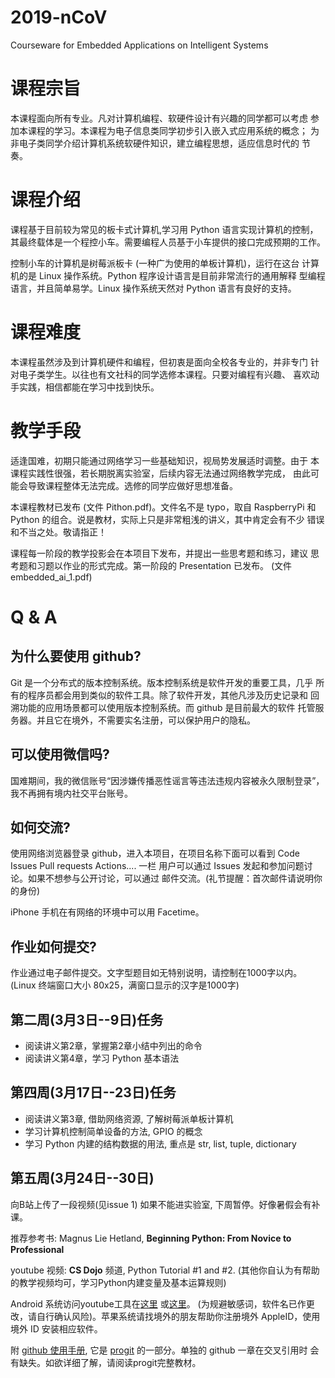 # 2019-nCoV
Courseware for Embedded Applications on Intelligent Systems

课程宗旨
========

本课程面向所有专业。凡对计算机编程、软硬件设计有兴趣的同学都可以考虑
参加本课程的学习。本课程为电子信息类同学初步引入嵌入式应用系统的概念；
为非电子类同学介绍计算机系统软硬件知识，建立编程思想，适应信息时代的
节奏。

课程介绍
========

课程基于目前较为常见的板卡式计算机,学习用 Python 语言实现计算机的控制，
其最终载体是一个程控小车。需要编程人员基于小车提供的接口完成预期的工作。

控制小车的计算机是树莓派板卡 (一种广为使用的单板计算机)，运行在这台
计算机的是 Linux 操作系统。Python 程序设计语言是目前非常流行的通用解释
型编程语言，并且简单易学。Linux 操作系统天然对 Python 语言有良好的支持。

课程难度
========

本课程虽然涉及到计算机硬件和编程，但初衷是面向全校各专业的，并非专门
针对电子类学生。以往也有文社科的同学选修本课程。只要对编程有兴趣、
喜欢动手实践，相信都能在学习中找到快乐。

教学手段
========

适逢国难，初期只能通过网络学习一些基础知识，视局势发展适时调整。由于
本课程实践性很强，若长期脱离实验室，后续内容无法通过网络教学完成，
由此可能会导致课程整体无法完成。选修的同学应做好思想准备。

本课程教材已发布 (文件 Pithon.pdf)。文件名不是 typo，取自 RaspberryPi
和 Python 的组合。说是教材，实际上只是非常粗浅的讲义，其中肯定会有不少
错误和不当之处。敬请指正！

课程每一阶段的教学投影会在本项目下发布，并提出一些思考题和练习，建议
思考题和习题以作业的形式完成。第一阶段的 Presentation 已发布。
(文件 embedded_ai_1.pdf)

Q & A
=====

为什么要使用 github?
-------------------
Git 是一个分布式的版本控制系统。版本控制系统是软件开发的重要工具，几乎
所有的程序员都会用到类似的软件工具。除了软件开发，其他凡涉及历史记录和
回溯功能的应用场景都可以使用版本控制系统。而 github 是目前最大的软件
托管服务器。并且它在境外，不需要实名注册，可以保护用户的隐私。

可以使用微信吗?
---------------
国难期间，我的微信账号“因涉嫌传播恶性谣言等违法违规内容被永久限制登录”，
我不再拥有境内社交平台账号。

如何交流?
---------
使用网络浏览器登录 github，进入本项目，在项目名称下面可以看到
Code       Issues        Pull requests       Actions....  一栏
用户可以通过 Issues 发起和参加问题讨论。如果不想参与公开讨论，可以通过
邮件交流。(礼节提醒：首次邮件请说明你的身份)

iPhone 手机在有网络的环境中可以用 Facetime。

作业如何提交?
-------------
作业通过电子邮件提交。文字型题目如无特别说明，请控制在1000字以内。
(Linux 终端窗口大小 80x25，满窗口显示的汉字是1000字)


第二周(3月3日--9日)任务
-----------------------
- 阅读讲义第2章，掌握第2章小结中列出的命令
- 阅读讲义第4章，学习 Python 基本语法


第四周(3月17日--23日)任务
-----------------------
- 阅读讲义第3章, 借助网络资源, 了解树莓派单板计算机
- 学习计算机控制简单设备的方法, GPIO 的概念 
- 学习 Python 内建的结构数据的用法, 重点是 str, list, tuple, dictionary


第五周(3月24日--30日)
-----------------------
向B站上传了一段视频(见issue 1)
如果不能进实验室, 下周暂停。好像暑假会有补课。


推荐参考书: Magnus Lie Hetland, **Beginning Python: From Novice to Professional**

youtube 视频: **CS Dojo** 频道, Python Tutorial #1 and #2.
(其他你自认为有帮助的教学视频均可，学习Python内建变量及基本运算规则)

Android 系统访问youtube工具在[这里](https://github.com/yfang1644/2019-nCoV/blob/master/sf.apk)
或[这里](https://github.com/yfang1644/2019-nCoV/blob/master/halley_v.apk)。
(为规避敏感词，软件名已作更改，请自行确认风险)。苹果系统请找境外的朋友帮助你注册境外
AppleID，使用境外 ID 安装相应软件。

附 [github 使用手册](https://github.com/yfang1644/2019-nCoV/blob/master/github_manual.pdf),
它是 [progit](https://git-scm.com/book/zh/v2) 的一部分。单独的 github 一章在交叉引用时
会有缺失。如欲详细了解，请阅读progit完整教材。
